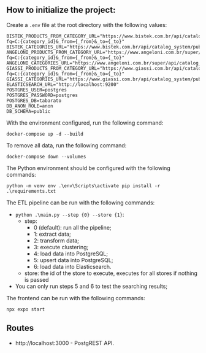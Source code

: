 ## How to initialize the project:

Create a `.env` file at the root directory with the following values:

```
BISTEK_PRODUCTS_FROM_CATEGORY_URL="https://www.bistek.com.br/api/catalog_system/pub/products/search/?fq=C:{category_id}&_from={_from}&_to={_to}"
BISTEK_CATEGORIES_URL="https://www.bistek.com.br/api/catalog_system/pub/category/tree/3/"
ANGELONI_PRODUCTS_FROM_CATEGORY_URL="https://www.angeloni.com.br/super/api/catalog_system/pub/products/search/?fq=C:{category_id}&_from={_from}&_to={_to}"
ANGELONI_CATEGORIES_URL="https://www.angeloni.com.br/super/api/catalog_system/pub/category/tree/3/"
GIASSI_PRODUCTS_FROM_CATEGORY_URL="https://www.giassi.com.br/api/catalog_system/pub/products/search/?fq=C:{category_id}&_from={_from}&_to={_to}"
GIASSI_CATEGORIES_URL="https://www.giassi.com.br/api/catalog_system/pub/category/tree/3/"
ELASTICSEARCH_URL="http://localhost:9200"
POSTGRES_USER=postgres
POSTGRES_PASSWORD=postgres
POSTGRES_DB=tabarato
DB_ANON_ROLE=anon
DB_SCHEMA=public
```

With the environment configured, run the following command:

```
docker-compose up -d --build
```

To remove all data, run the following command:

```
docker-compose down --volumes
```

The Python environment should be configured with the following commands:

`python -m venv env .\env\Scripts\activate pip install -r .\requirements.txt`

The ETL pipeline can be run with the following commands:

- `python .\main.py --step {0} --store {1}`:
  - step:
    - 0 (default): run all the pipeline;
    - 1: extract data;
    - 2: transform data;
    - 3: execute clustering;
    - 4: load data into PostgreSQL;
    - 5: upsert data into PostgreSQL;
    - 6: load data into Elasticsearch.
  - store: the id of the store to execute, executes for all stores if nothing is passed
- You can only run steps 5 and 6 to test the searching results;

The frontend can be run with the following commands:

`npx expo start`

## Routes

* http://localhost:3000 - PostgREST API.

<!-- AIRFLOW_UID="1000"
AIRFLOW_PROJ_DIR="./src/data"
AIRFLOW_OUTPUT_DIR="./data"
MONGODB_CONNECTION="mongodb://airflow:airflow@mongodb:27017/"
MONGODB_DATABASE="tabarato"
`docker-compose up airflow-init` -->
